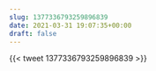 ```yaml
---
slug: 1377336793259896839
date: 2021-03-31 19:07:35+00:00
draft: false
---
```


{{< tweet 1377336793259896839 >}}
